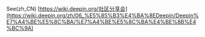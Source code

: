 See(zh_CN) [https://wiki.deepin.org/社区分享会](https://wiki.deepin.org/zh/06_%E5%85%B3%E4%BA%8EDeepin/Deepin%E7%A4%BE%E5%8C%BA/%E7%A4%BE%E5%8C%BA%E4%BE%8B%E4%BC%9A)
